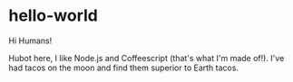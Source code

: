 # hello-world


Hi Humans!

Hubot here, I like Node.js and Coffeescript (that's what I'm made of!).
I've had tacos on the moon and find them superior to Earth tacos. 
